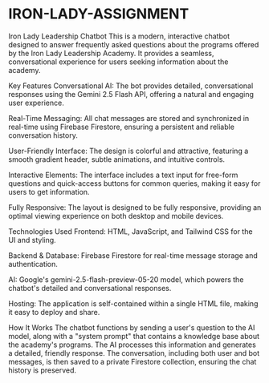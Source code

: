 # IRON-LADY-ASSIGNMENT

Iron Lady Leadership Chatbot
This is a modern, interactive chatbot designed to answer frequently asked questions about the programs offered by the Iron Lady Leadership Academy. It provides a seamless, conversational experience for users seeking information about the academy.

Key Features
Conversational AI: The bot provides detailed, conversational responses using the Gemini 2.5 Flash API, offering a natural and engaging user experience.

Real-Time Messaging: All chat messages are stored and synchronized in real-time using Firebase Firestore, ensuring a persistent and reliable conversation history.

User-Friendly Interface: The design is colorful and attractive, featuring a smooth gradient header, subtle animations, and intuitive controls.

Interactive Elements: The interface includes a text input for free-form questions and quick-access buttons for common queries, making it easy for users to get information.

Fully Responsive: The layout is designed to be fully responsive, providing an optimal viewing experience on both desktop and mobile devices.

Technologies Used
Frontend: HTML, JavaScript, and Tailwind CSS for the UI and styling.

Backend & Database: Firebase Firestore for real-time message storage and authentication.

AI: Google's gemini-2.5-flash-preview-05-20 model, which powers the chatbot's detailed and conversational responses.

Hosting: The application is self-contained within a single HTML file, making it easy to deploy and share.

How It Works
The chatbot functions by sending a user's question to the AI model, along with a "system prompt" that contains a knowledge base about the academy's programs. The AI processes this information and generates a detailed, friendly response. The conversation, including both user and bot messages, is then saved to a private Firestore collection, ensuring the chat history is preserved.
